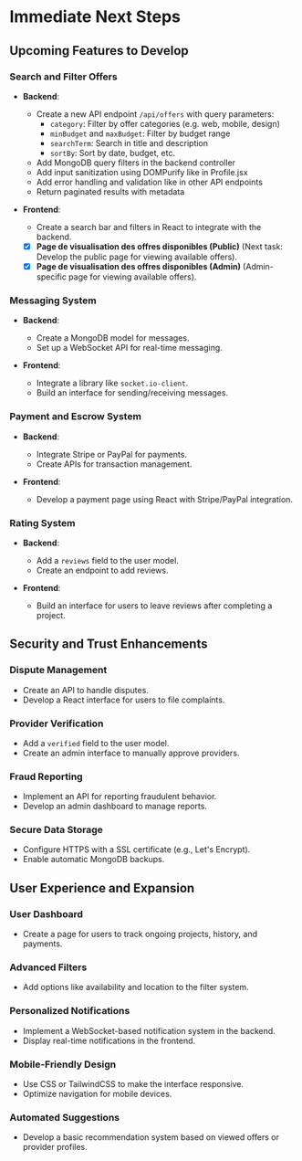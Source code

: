 # Immediate Next Steps

## Upcoming Features to Develop

### Search and Filter Offers

- **Backend**:

  - Create a new API endpoint `/api/offers` with query parameters:
    - `category`: Filter by offer categories (e.g. web, mobile, design)
    - `minBudget` and `maxBudget`: Filter by budget range
    - `searchTerm`: Search in title and description
    - `sortBy`: Sort by date, budget, etc.
  - Add MongoDB query filters in the backend controller
  - Add input sanitization using DOMPurify like in Profile.jsx
  - Add error handling and validation like in other API endpoints
  - Return paginated results with metadata

- **Frontend**:
  - Create a search bar and filters in React to integrate with the backend.
  - [X] **Page de visualisation des offres disponibles (Public)** (Next task: Develop the public page for viewing available offers).
  - [x] **Page de visualisation des offres disponibles (Admin)** (Admin-specific page for viewing available offers).

### Messaging System

- **Backend**:

  - Create a MongoDB model for messages.
  - Set up a WebSocket API for real-time messaging.

- **Frontend**:
  - Integrate a library like `socket.io-client`.
  - Build an interface for sending/receiving messages.

### Payment and Escrow System

- **Backend**:

  - Integrate Stripe or PayPal for payments.
  - Create APIs for transaction management.

- **Frontend**:
  - Develop a payment page using React with Stripe/PayPal integration.

### Rating System

- **Backend**:

  - Add a `reviews` field to the user model.
  - Create an endpoint to add reviews.

- **Frontend**:
  - Build an interface for users to leave reviews after completing a project.

## Security and Trust Enhancements

### Dispute Management

- Create an API to handle disputes.
- Develop a React interface for users to file complaints.

### Provider Verification

- Add a `verified` field to the user model.
- Create an admin interface to manually approve providers.

### Fraud Reporting

- Implement an API for reporting fraudulent behavior.
- Develop an admin dashboard to manage reports.

### Secure Data Storage

- Configure HTTPS with a SSL certificate (e.g., Let's Encrypt).
- Enable automatic MongoDB backups.

## User Experience and Expansion

### User Dashboard

- Create a page for users to track ongoing projects, history, and payments.

### Advanced Filters

- Add options like availability and location to the filter system.

### Personalized Notifications

- Implement a WebSocket-based notification system in the backend.
- Display real-time notifications in the frontend.

### Mobile-Friendly Design

- Use CSS or TailwindCSS to make the interface responsive.
- Optimize navigation for mobile devices.

### Automated Suggestions

- Develop a basic recommendation system based on viewed offers or provider profiles.
